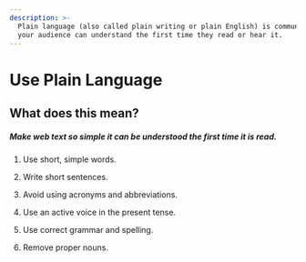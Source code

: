 ```yaml
---
description: >-
  Plain language (also called plain writing or plain English) is communication
  your audience can understand the first time they read or hear it.
---
```


# Use Plain Language

## What does this mean? 

##### Make web text so simple it can be understood the first time it is read.

1. Use short, simple words.

2. Write short sentences.

3. Avoid using acronyms and abbreviations.

4. Use an active voice in the present tense.

5. Use correct grammar and spelling.

6. Remove proper nouns.

